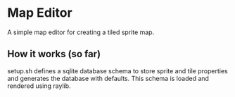 # Map Editor
A simple map editor for creating a tiled sprite map. 

## How it works (so far)
setup.sh defines a sqlite database schema to store sprite and tile properties
and generates the database with defaults. This schema is loaded and rendered
using raylib.
